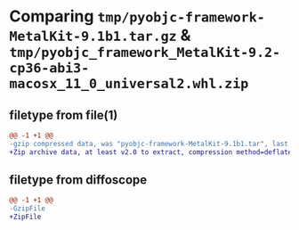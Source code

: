 # Comparing `tmp/pyobjc-framework-MetalKit-9.1b1.tar.gz` & `tmp/pyobjc_framework_MetalKit-9.2-cp36-abi3-macosx_11_0_universal2.whl.zip`

## filetype from file(1)

```diff
@@ -1 +1 @@
-gzip compressed data, was "pyobjc-framework-MetalKit-9.1b1.tar", last modified: Sun Mar 26 11:29:41 2023, max compression
+Zip archive data, at least v2.0 to extract, compression method=deflate
```

## filetype from diffoscope

```diff
@@ -1 +1 @@
-GzipFile
+ZipFile
```

